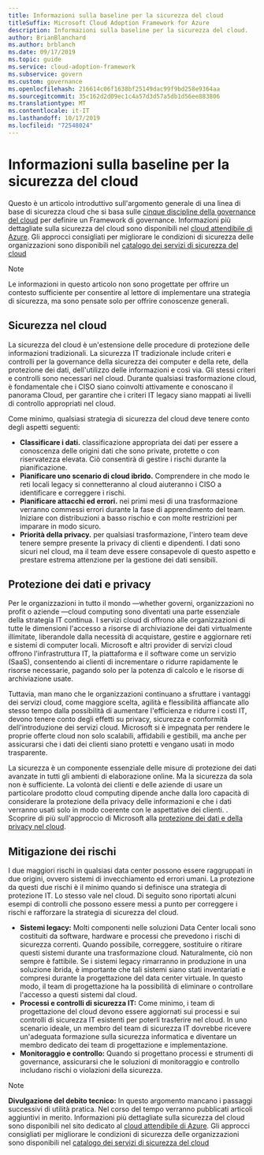 ```yaml
---
title: Informazioni sulla baseline per la sicurezza del cloud
titleSuffix: Microsoft Cloud Adoption Framework for Azure
description: Informazioni sulla baseline per la sicurezza del cloud.
author: BrianBlanchard
ms.author: brblanch
ms.date: 09/17/2019
ms.topic: guide
ms.service: cloud-adoption-framework
ms.subservice: govern
ms.custom: governance
ms.openlocfilehash: 216614c06f1638bf25149dac99f9bd258e9364aa
ms.sourcegitcommit: 35c162d2d09ec1c4a57d3d57a5db1d56ee883806
ms.translationtype: MT
ms.contentlocale: it-IT
ms.lasthandoff: 10/17/2019
ms.locfileid: "72548024"
---
```

# <a name="understand-the-cloud-security-baseline"></a>Informazioni sulla baseline per la sicurezza del cloud

Questo è un articolo introduttivo sull'argomento generale di una linea di base di sicurezza cloud che si basa sulle [cinque discipline della governance del cloud](../governance-disciplines.md) per definire un Framework di governance. Informazioni più dettagliate sulla sicurezza del cloud sono disponibili nel [cloud attendibile di Azure](https://azure.microsoft.com/overview/trusted-cloud). Gli approcci consigliati per migliorare le condizioni di sicurezza delle organizzazioni sono disponibili nel [catalogo dei servizi di sicurezza del cloud](https://www.microsoft.com/security/information-protection)

> [!NOTE]
> Le informazioni in questo articolo non sono progettate per offrire un contesto sufficiente per consentire al lettore di implementare una strategia di sicurezza, ma sono pensate solo per offrire conoscenze generali.

## <a name="cloud-security"></a>Sicurezza nel cloud

La sicurezza del cloud è un'estensione delle procedure di protezione delle informazioni tradizionali. La sicurezza IT tradizionale include criteri e controlli per la governance della sicurezza dei computer e della rete, della protezione dei dati, dell'utilizzo delle informazioni e così via. Gli stessi criteri e controlli sono necessari nel cloud. Durante qualsiasi trasformazione cloud, è fondamentale che i CISO siano coinvolti attivamente e conoscano il panorama Cloud, per garantire che i criteri IT legacy siano mappati ai livelli di controllo appropriati nel cloud.

Come minimo, qualsiasi strategia di sicurezza del cloud deve tenere conto degli aspetti seguenti:

- **Classificare i dati.** classificazione appropriata dei dati per essere a conoscenza delle origini dati che sono private, protette o con riservatezza elevata. Ciò consentirà di gestire i rischi durante la pianificazione.
- **Pianificare uno scenario di cloud ibrido.** Comprendere in che modo le reti locali legacy si connetteranno al cloud aiuteranno i CISO a identificare e correggere i rischi.
- **Pianificare attacchi ed errori.** nei primi mesi di una trasformazione verranno commessi errori durante la fase di apprendimento del team. Iniziare con distribuzioni a basso rischio e con molte restrizioni per imparare in modo sicuro.
- **Priorità della privacy.** per qualsiasi trasformazione, l'intero team deve tenere sempre presente la privacy di clienti e dipendenti. I dati sono sicuri nel cloud, ma il team deve essere consapevole di questo aspetto e prestare estrema attenzione per la gestione dei dati sensibili.

## <a name="protecting-data-and-privacy"></a>Protezione dei dati e privacy

Per le organizzazioni in tutto il mondo &mdash;whether governi, organizzazioni no profit o aziende &mdash;cloud computing sono diventati una parte essenziale della strategia IT continua. I servizi cloud di offrono alle organizzazioni di tutte le dimensioni l'accesso a risorse di archiviazione dei dati virtualmente illimitate, liberandole dalla necessità di acquistare, gestire e aggiornare reti e sistemi di computer locali. Microsoft e altri provider di servizi cloud offrono l'infrastruttura IT, la piattaforma e il software come un servizio (SaaS), consentendo ai clienti di incrementare o ridurre rapidamente le risorse necessarie, pagando solo per la potenza di calcolo e le risorse di archiviazione usate.

Tuttavia, man mano che le organizzazioni continuano a sfruttare i vantaggi dei servizi cloud, come maggiore scelta, agilità e flessibilità affiancate allo stesso tempo dalla possibilità di aumentare l'efficienza e ridurre i costi IT, devono tenere conto degli effetti su privacy, sicurezza e conformità dell'introduzione dei servizi cloud. Microsoft si è impegnata per rendere le proprie offerte cloud non solo scalabili, affidabili e gestibili, ma anche per assicurarsi che i dati dei clienti siano protetti e vengano usati in modo trasparente.

La sicurezza è un componente essenziale delle misure di protezione dei dati avanzate in tutti gli ambienti di elaborazione online. Ma la sicurezza da sola non è sufficiente. La volontà dei clienti e delle aziende di usare un particolare prodotto cloud computing dipende anche dalla loro capacità di considerare la protezione della privacy delle informazioni e che i dati verranno usati solo in modo coerente con le aspettative dei clienti. . Scoprire di più sull'approccio di Microsoft alla [protezione dei dati e della privacy nel cloud](https://go.microsoft.com/fwlink/?LinkId=808242&clcid=0x409).

## <a name="risk-mitigation"></a>Mitigazione dei rischi

I due maggiori rischi in qualsiasi data center possono essere raggruppati in due origini, ovvero sistemi di invecchiamento ed errori umani. La protezione da questi due rischi è il minimo quando si definisce una strategia di protezione IT. Lo stesso vale nel cloud. Di seguito sono riportati alcuni esempi di controlli che possono essere messi a punto per correggere i rischi e rafforzare la strategia di sicurezza del cloud.

- **Sistemi legacy:** Molti componenti nelle soluzioni Data Center locali sono costituiti da software, hardware e processi che prevedono i rischi di sicurezza correnti. Quando possibile, correggere, sostituire o ritirare questi sistemi durante una trasformazione cloud. Naturalmente, ciò non sempre è fattibile. Se i sistemi legacy rimarranno in produzione in una soluzione ibrida, è importante che tali sistemi siano stati inventariati e compresi durante la progettazione del data center virtuale. In questo modo, il team di progettazione ha la possibilità di eliminare o controllare l'accesso a questi sistemi dal cloud.
- **Processi e controlli di sicurezza IT:** Come minimo, i team di progettazione del cloud devono essere aggiornati sui processi e sui controlli di sicurezza IT esistenti per poterli trasferire nel cloud. In uno scenario ideale, un membro del team di sicurezza IT dovrebbe ricevere un'adeguata formazione sulla sicurezza informatica e diventare un membro dedicato dei team di progettazione e implementazione.
- **Monitoraggio e controllo:** Quando si progettano processi e strumenti di governance, assicurarsi che le soluzioni di monitoraggio e controllo includano rischi o violazioni della sicurezza.

> [!NOTE]
> **Divulgazione del debito tecnico:** In questo argomento mancano i passaggi successivi di utilità pratica. Nel corso del tempo verranno pubblicati articoli aggiuntivi in merito. Informazioni più dettagliate sulla sicurezza del cloud sono disponibili nel sito dedicato al [cloud attendibile di Azure](https://azure.microsoft.com/overview/trusted-cloud). Gli approcci consigliati per migliorare le condizioni di sicurezza delle organizzazioni sono disponibili nel [catalogo dei servizi di sicurezza del cloud](https://www.microsoft.com/security/information-protection)
